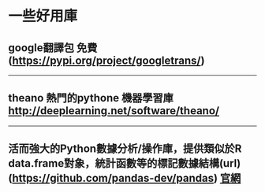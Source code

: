 # 一些好用庫

## google翻譯包 免費 (https://pypi.org/project/googletrans/)

---

## theano 熱門的pythone 機器學習庫 http://deeplearning.net/software/theano/

---

## 活而強大的Python數據分析/操作庫，提供類似於R data.frame對象，統計函數等的標記數據結構(url)(https://github.com/pandas-dev/pandas) [官網](http://pandas.pydata.org)
